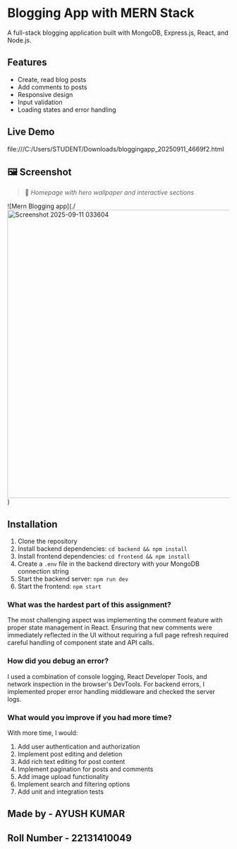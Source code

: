 # Blogging App with MERN Stack

A full-stack blogging application built with MongoDB, Express.js, React, and Node.js.

## Features

- Create, read blog posts
- Add comments to posts
- Responsive design
- Input validation
- Loading states and error handling

## Live Demo

file:///C:/Users/STUDENT/Downloads/bloggingapp_20250911_4669f2.html

## 🖼️ Screenshot

> 📌 *Homepage with hero wallpaper and interactive sections*

![Mern Blogging app](./<img width="1315" height="651" alt="Screenshot 2025-09-11 033604" src="https://github.com/user-attachments/assets/ba8440ca-c166-4361-8b41-94def8ea426e" />
)

## Installation

1. Clone the repository
2. Install backend dependencies: `cd backend && npm install`
3. Install frontend dependencies: `cd frontend && npm install`
4. Create a `.env` file in the backend directory with your MongoDB connection string
5. Start the backend server: `npm run dev`
6. Start the frontend: `npm start`



### What was the hardest part of this assignment?

The most challenging aspect was implementing the comment feature with proper state management in React. Ensuring that new comments were immediately reflected in the UI without requiring a full page refresh required careful handling of component state and API calls.

### How did you debug an error?

I used a combination of console logging, React Developer Tools, and network inspection in the browser's DevTools. For backend errors, I implemented proper error handling middleware and checked the server logs.

### What would you improve if you had more time?

With more time, I would:
1. Add user authentication and authorization
2. Implement post editing and deletion
3. Add rich text editing for post content
4. Implement pagination for posts and comments
5. Add image upload functionality
6. Implement search and filtering options
7. Add unit and integration tests

## Made by - AYUSH KUMAR
## Roll Number - 22131410049
